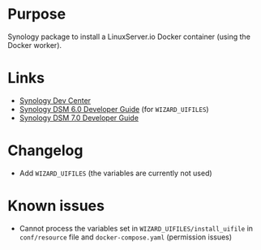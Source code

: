 # Purpose
Synology package to install a LinuxServer.io Docker container (using the Docker worker).

# Links
* [Synology Dev Center](https://www.synology.com/en-global/support/developer)
* [Synology DSM 6.0 Developer Guide](https://global.download.synology.com/download/Document/Software/DeveloperGuide/Firmware/DSM/6.0/enu/DSM_Developer_Guide_6_0.pdf) (for `WIZARD_UIFILES`)
* [Synology DSM 7.0 Developer Guide](https://global.download.synology.com/download/Document/Software/DeveloperGuide/Firmware/DSM/7.0/enu/DSM_Developer_Guide_7_0_Beta.pdf)

# Changelog
* Add `WIZARD_UIFILES` (the variables are currently not used)

# Known issues
* Cannot process the variables set in `WIZARD_UIFILES/install_uifile` in `conf/resource` file and `docker-compose.yaml` (permission issues)
